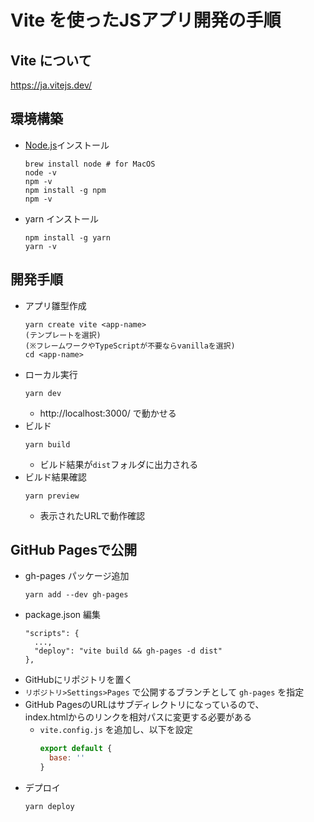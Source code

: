 Vite を使ったJSアプリ開発の手順
===========================

## Vite について
https://ja.vitejs.dev/

## 環境構築
- [Node.js](https://nodejs.org/ja/)インストール
  ```
  brew install node # for MacOS
  node -v
  npm -v
  npm install -g npm
  npm -v
  ```
- yarn インストール
  ```
  npm install -g yarn
  yarn -v
  ```

## 開発手順
- アプリ雛型作成
  ```
  yarn create vite <app-name>
  (テンプレートを選択)
  (※フレームワークやTypeScriptが不要ならvanillaを選択)
  cd <app-name>
  ```
- ローカル実行
  ```
  yarn dev
  ```
  - http://localhost:3000/ で動かせる
- ビルド
  ```
  yarn build
  ```
  - ビルド結果が```dist```フォルダに出力される
- ビルド結果確認
  ```
  yarn preview
  ```
  - 表示されたURLで動作確認

## GitHub Pagesで公開
- gh-pages パッケージ追加
  ```
  yarn add --dev gh-pages
  ```
- package.json 編集
  ```
  "scripts": {
    ...,
    "deploy": "vite build && gh-pages -d dist"
  },
  ```
- GitHubにリポジトリを置く
- ```リポジトリ>Settings>Pages``` で公開するブランチとして ```gh-pages``` を指定
- GitHub PagesのURLはサブディレクトリになっているので、  
  index.htmlからのリンクを相対パスに変更する必要がある
  - ```vite.config.js``` を追加し、以下を設定
    ```javascript
    export default {
      base: ''
    }
    ```
- デプロイ
  ```
  yarn deploy
  ```

